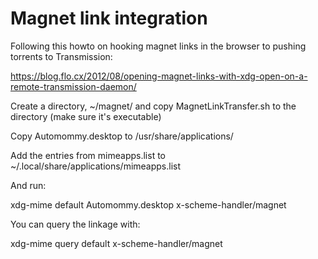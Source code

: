 # Magnet link integration

Following this howto on hooking magnet links in the browser to pushing torrents to Transmission:

https://blog.flo.cx/2012/08/opening-magnet-links-with-xdg-open-on-a-remote-transmission-daemon/

Create a directory, ~/magnet/ and copy MagnetLinkTransfer.sh to the directory (make sure it's executable)

Copy Automommy.desktop to /usr/share/applications/

Add the entries from mimeapps.list to ~/.local/share/applications/mimeapps.list

And run:

xdg-mime default Automommy.desktop x-scheme-handler/magnet

You can query the linkage with:

xdg-mime query default x-scheme-handler/magnet

